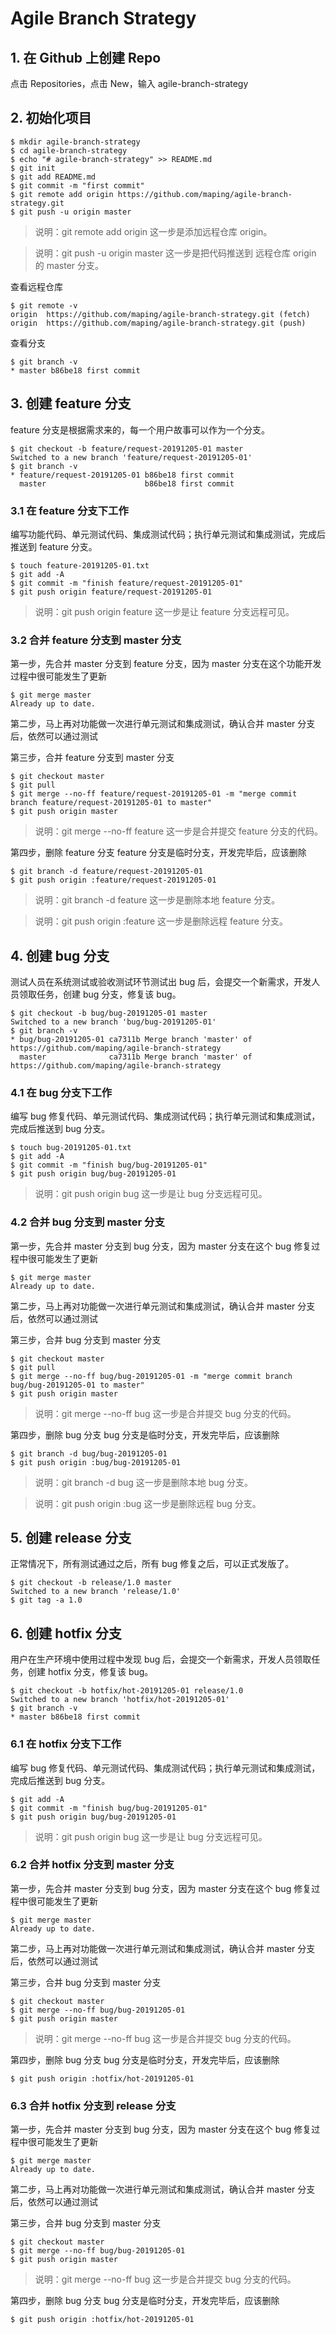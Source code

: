 # Agile Branch Strategy

## 1. 在 Github 上创建 Repo
点击 Repositories，点击 New，输入 agile-branch-strategy

## 2. 初始化项目
```console
$ mkdir agile-branch-strategy
$ cd agile-branch-strategy
$ echo "# agile-branch-strategy" >> README.md
$ git init
$ git add README.md
$ git commit -m "first commit"
$ git remote add origin https://github.com/maping/agile-branch-strategy.git
$ git push -u origin master
```
> 说明：git remote add origin 这一步是添加远程仓库 origin。

> 说明：git push -u origin master 这一步是把代码推送到 远程仓库 origin 的 master 分支。

查看远程仓库
```console
$ git remote -v
origin	https://github.com/maping/agile-branch-strategy.git (fetch)
origin	https://github.com/maping/agile-branch-strategy.git (push)
```

查看分支
```console
$ git branch -v
* master b86be18 first commit
```

## 3. 创建 feature 分支
feature 分支是根据需求来的，每一个用户故事可以作为一个分支。
```console
$ git checkout -b feature/request-20191205-01 master 
Switched to a new branch 'feature/request-20191205-01'
$ git branch -v
* feature/request-20191205-01 b86be18 first commit
  master                      b86be18 first commit
```

### 3.1 在 feature 分支下工作
编写功能代码、单元测试代码、集成测试代码；执行单元测试和集成测试，完成后推送到 feature 分支。
```console
$ touch feature-20191205-01.txt
$ git add -A
$ git commit -m "finish feature/request-20191205-01"
$ git push origin feature/request-20191205-01
```
> 说明：git push origin feature 这一步是让 feature 分支远程可见。

### 3.2 合并 feature 分支到 master 分支
第一步，先合并 master 分支到 feature 分支，因为 master 分支在这个功能开发过程中很可能发生了更新
```console
$ git merge master  
Already up to date.
```
第二步，马上再对功能做一次进行单元测试和集成测试，确认合并 master 分支后，依然可以通过测试

第三步，合并 feature 分支到 master 分支
```console
$ git checkout master
$ git pull
$ git merge --no-ff feature/request-20191205-01 -m "merge commit branch feature/request-20191205-01 to master" 
$ git push origin master
```
> 说明：git merge --no-ff feature 这一步是合并提交 feature 分支的代码。


第四步，删除 feature 分支
feature 分支是临时分支，开发完毕后，应该删除
```console
$ git branch -d feature/request-20191205-01
$ git push origin :feature/request-20191205-01
```
> 说明：git branch -d feature 这一步是删除本地 feature 分支。

> 说明：git push origin :feature 这一步是删除远程 feature 分支。

## 4. 创建 bug 分支
测试人员在系统测试或验收测试环节测试出 bug 后，会提交一个新需求，开发人员领取任务，创建 bug 分支，修复该 bug。
```console
$ git checkout -b bug/bug-20191205-01 master 
Switched to a new branch 'bug/bug-20191205-01'
$ git branch -v
* bug/bug-20191205-01 ca7311b Merge branch 'master' of https://github.com/maping/agile-branch-strategy
  master              ca7311b Merge branch 'master' of https://github.com/maping/agile-branch-strategy
```

### 4.1 在 bug 分支下工作
编写 bug 修复代码、单元测试代码、集成测试代码；执行单元测试和集成测试，完成后推送到 bug 分支。
```console
$ touch bug-20191205-01.txt
$ git add -A
$ git commit -m "finish bug/bug-20191205-01"
$ git push origin bug/bug-20191205-01
```
> 说明：git push origin bug 这一步是让 bug 分支远程可见。

### 4.2 合并 bug 分支到 master 分支
第一步，先合并 master 分支到 bug 分支，因为 master 分支在这个 bug 修复过程中很可能发生了更新
```console
$ git merge master  
Already up to date.
```
第二步，马上再对功能做一次进行单元测试和集成测试，确认合并 master 分支后，依然可以通过测试

第三步，合并 bug 分支到 master 分支
```console
$ git checkout master
$ git pull
$ git merge --no-ff bug/bug-20191205-01 -m "merge commit branch bug/bug-20191205-01 to master" 
$ git push origin master
```
> 说明：git merge --no-ff bug 这一步是合并提交 bug 分支的代码。

第四步，删除 bug 分支
bug 分支是临时分支，开发完毕后，应该删除
```console
$ git branch -d bug/bug-20191205-01
$ git push origin :bug/bug-20191205-01
```
> 说明：git branch -d bug 这一步是删除本地 bug 分支。

> 说明：git push origin :bug 这一步是删除远程 bug 分支。

## 5. 创建 release 分支
正常情况下，所有测试通过之后，所有 bug 修复之后，可以正式发版了。
```console
$ git checkout -b release/1.0 master 
Switched to a new branch 'release/1.0'
$ git tag -a 1.0
```

## 6. 创建 hotfix 分支
用户在生产环境中使用过程中发现 bug 后，会提交一个新需求，开发人员领取任务，创建 hotfix 分支，修复该 bug。
```console
$ git checkout -b hotfix/hot-20191205-01 release/1.0 
Switched to a new branch 'hotfix/hot-20191205-01'
$ git branch -v
* master b86be18 first commit
```

### 6.1 在 hotfix 分支下工作
编写 bug 修复代码、单元测试代码、集成测试代码；执行单元测试和集成测试，完成后推送到 bug 分支。
```console
$ git add -A
$ git commit -m "finish bug/bug-20191205-01"
$ git push origin bug/bug-20191205-01
```
> 说明：git push origin bug 这一步是让 bug 分支远程可见。

### 6.2 合并 hotfix 分支到 master 分支
第一步，先合并 master 分支到 bug 分支，因为 master 分支在这个 bug 修复过程中很可能发生了更新
```console
$ git merge master  
Already up to date.
```
第二步，马上再对功能做一次进行单元测试和集成测试，确认合并 master 分支后，依然可以通过测试

第三步，合并 bug 分支到 master 分支
```console
$ git checkout master
$ git merge --no-ff bug/bug-20191205-01
$ git push origin master
```
> 说明：git merge --no-ff bug 这一步是合并提交 bug 分支的代码。

第四步，删除 bug 分支
bug 分支是临时分支，开发完毕后，应该删除
```console
$ git push origin :hotfix/hot-20191205-01
```

### 6.3 合并 hotfix 分支到 release 分支
第一步，先合并 master 分支到 bug 分支，因为 master 分支在这个 bug 修复过程中很可能发生了更新
```console
$ git merge master  
Already up to date.
```
第二步，马上再对功能做一次进行单元测试和集成测试，确认合并 master 分支后，依然可以通过测试

第三步，合并 bug 分支到 master 分支
```console
$ git checkout master
$ git merge --no-ff bug/bug-20191205-01
$ git push origin master
```
> 说明：git merge --no-ff bug 这一步是合并提交 bug 分支的代码。

第四步，删除 bug 分支
bug 分支是临时分支，开发完毕后，应该删除
```console
$ git push origin :hotfix/hot-20191205-01
```
